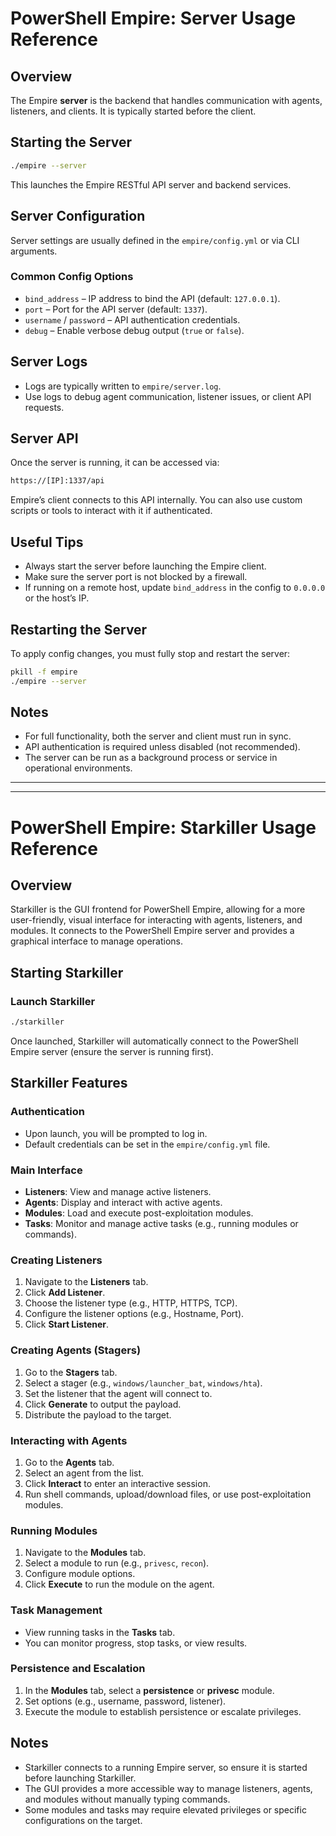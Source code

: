# PowerShell Empire: Server Usage Reference

## Overview

The Empire **server** is the backend that handles communication with agents, listeners, and clients. It is typically started before the client.

## Starting the Server

```bash
./empire --server
```

This launches the Empire RESTful API server and backend services.

## Server Configuration

Server settings are usually defined in the `empire/config.yml` or via CLI arguments.

### Common Config Options

- `bind_address` – IP address to bind the API (default: `127.0.0.1`).
- `port` – Port for the API server (default: `1337`).
- `username` / `password` – API authentication credentials.
- `debug` – Enable verbose debug output (`true` or `false`).

## Server Logs

- Logs are typically written to `empire/server.log`.
- Use logs to debug agent communication, listener issues, or client API requests.

## Server API

Once the server is running, it can be accessed via:
```bash
https://[IP]:1337/api
```

Empire’s client connects to this API internally. You can also use custom scripts or tools to interact with it if authenticated.

## Useful Tips

- Always start the server before launching the Empire client.
- Make sure the server port is not blocked by a firewall.
- If running on a remote host, update `bind_address` in the config to `0.0.0.0` or the host’s IP.

## Restarting the Server

To apply config changes, you must fully stop and restart the server:
```bash
pkill -f empire
./empire --server
```

## Notes

- For full functionality, both the server and client must run in sync.
- API authentication is required unless disabled (not recommended).
- The server can be run as a background process or service in operational environments.

---
---

# PowerShell Empire: Starkiller Usage Reference

## Overview

Starkiller is the GUI frontend for PowerShell Empire, allowing for a more user-friendly, visual interface for interacting with agents, listeners, and modules. It connects to the PowerShell Empire server and provides a graphical interface to manage operations.

## Starting Starkiller

### Launch Starkiller
```bash
./starkiller
```

Once launched, Starkiller will automatically connect to the PowerShell Empire server (ensure the server is running first).

## Starkiller Features

### Authentication
- Upon launch, you will be prompted to log in.
- Default credentials can be set in the `empire/config.yml` file.

### Main Interface

- **Listeners**: View and manage active listeners.
- **Agents**: Display and interact with active agents.
- **Modules**: Load and execute post-exploitation modules.
- **Tasks**: Monitor and manage active tasks (e.g., running modules or commands).

### Creating Listeners
1. Navigate to the **Listeners** tab.
2. Click **Add Listener**.
3. Choose the listener type (e.g., HTTP, HTTPS, TCP).
4. Configure the listener options (e.g., Hostname, Port).
5. Click **Start Listener**.

### Creating Agents (Stagers)
1. Go to the **Stagers** tab.
2. Select a stager (e.g., `windows/launcher_bat`, `windows/hta`).
3. Set the listener that the agent will connect to.
4. Click **Generate** to output the payload.
5. Distribute the payload to the target.

### Interacting with Agents
1. Go to the **Agents** tab.
2. Select an agent from the list.
3. Click **Interact** to enter an interactive session.
4. Run shell commands, upload/download files, or use post-exploitation modules.

### Running Modules
1. Navigate to the **Modules** tab.
2. Select a module to run (e.g., `privesc`, `recon`).
3. Configure module options.
4. Click **Execute** to run the module on the agent.

### Task Management
- View running tasks in the **Tasks** tab.
- You can monitor progress, stop tasks, or view results.

### Persistence and Escalation
1. In the **Modules** tab, select a **persistence** or **privesc** module.
2. Set options (e.g., username, password, listener).
3. Execute the module to establish persistence or escalate privileges.

## Notes

- Starkiller connects to a running Empire server, so ensure it is started before launching Starkiller.
- The GUI provides a more accessible way to manage listeners, agents, and modules without manually typing commands.
- Some modules and tasks may require elevated privileges or specific configurations on the target.

